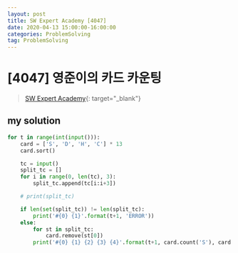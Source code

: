 ```yaml
---
layout: post
title: SW Expert Academy [4047]
date: 2020-04-13 15:00:00-16:00:00
categories: ProblemSolving
tag: ProblemSolving
---
```


# [4047] 영준이의 카드 카운팅
> [SW Expert Academy](https://swexpertacademy.com/main/main.do){: target="_blank"}

## my solution
```python
for t in range(int(input())):
    card = ['S', 'D', 'H', 'C'] * 13
    card.sort()

    tc = input()
    split_tc = []
    for i in range(0, len(tc), 3):
        split_tc.append(tc[i:i+3])

    # print(split_tc)

    if len(set(split_tc)) != len(split_tc):
        print('#{0} {1}'.format(t+1, 'ERROR'))
    else:
        for st in split_tc:
            card.remove(st[0])
        print('#{0} {1} {2} {3} {4}'.format(t+1, card.count('S'), card.count('D'), card.count('H'), card.count('C')))
```
